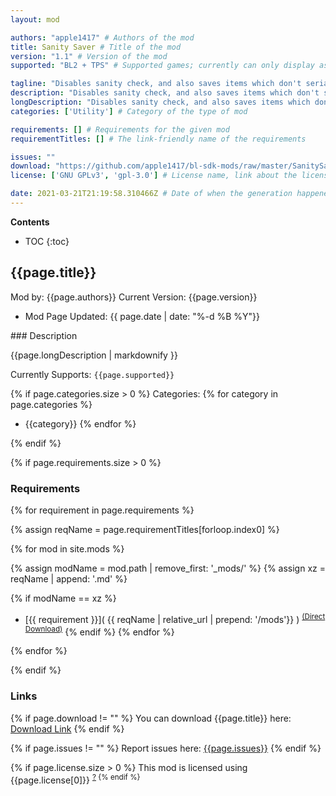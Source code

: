 ```yaml
---
layout: mod

authors: "apple1417" # Authors of the mod
title: Sanity Saver # Title of the mod
version: "1.1" # Version of the mod
supported: "BL2 + TPS" # Supported games; currently can only display as "BL2", "BL2 + TPS", or "TPS"

tagline: "Disables sanity check, and also saves items which don't serialize, which would have parts deleted even with it off" # A short description of the mod itself.
description: "Disables sanity check, and also saves items which don't serialize, which would have parts deleted even with it off" # This is set in order to keep the SEO proper
longDescription: "Disables sanity check, and also saves items which don't serialize, which would have parts deleted even with it off.\n\nSee the [readme](https://github.com/apple1417/bl-sdk-mods/tree/master/SanitySaver#save-editing) for some extra information on how to save edit while using this." # Description of what the mod can do
categories: ['Utility'] # Category of the type of mod

requirements: [] # Requirements for the given mod
requirementTitles: [] # The link-friendly name of the requirements

issues: ""
download: "https://github.com/apple1417/bl-sdk-mods/raw/master/SanitySaver/SanitySaver.zip"
license: ['GNU GPLv3', 'gpl-3.0'] # License name, link about the license from https://choosealicense.com/

date: 2021-03-21T21:19:58.310466Z # Date of when the generation happened (?)
---
```

**Contents**
* TOC
{:toc}

## {{page.title}}

Mod by: {{page.authors}}
Current Version: {{page.version}}
  - Mod Page Updated: {{ page.date | date: "%-d %B %Y"}}

<p></p>
### Description

{{page.longDescription | markdownify }}

Currently Supports: `{{page.supported}}`

{% if page.categories.size > 0 %}
Categories:
{% for category in page.categories %}
  * {{category}}
{% endfor %}
<p></p>
{% endif %}

{% if page.requirements.size > 0 %}
### Requirements

{% for requirement in page.requirements %}

{% assign reqName = page.requirementTitles[forloop.index0] %}

{% for mod in site.mods %}

{% assign modName = mod.path | remove_first: '_mods/' %}
{% assign xz = reqName | append: '.md' %}

{% if modName == xz %}
* [{{ requirement }}]( {{ reqName | relative_url | prepend: '/mods'}} ) <sup>[(Direct Download)]({{mod.download}})</sup>
{% endif %}
{% endfor %}

{% endfor %}
<p></p>
{% endif %}

### Links

{% if page.download != "" %}
You can download {{page.title}} here: [Download Link]({{page.download}})
{% endif %}

{% if page.issues != "" %}
Report issues here: [{{page.issues}}]({{page.issues}})
{% endif %}

{% if page.license.size > 0 %}
This mod is licensed using {{page.license[0]}} <sup>[?](https://choosealicense.com/licenses/{{page.license[1]}})
{% endif %}